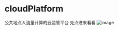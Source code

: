 # cloudPlatform
公共地点人流量计算的云监管平台 先点进来看看
![image](https://github.com/wxylll/cloudPlatform/blob/master/image/%E5%85%AC%E5%85%B1%E5%9C%B0%E7%82%B9%E4%BA%BA%E6%B5%81%E9%87%8F%E8%AE%A1%E7%AE%97%E7%9A%84%E4%BA%91%E7%9B%91%E7%AE%A1%E5%B9%B3%E5%8F%B0.png)
